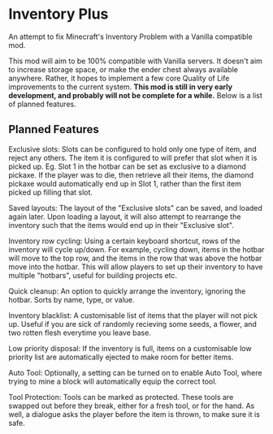 # Inventory Plus
An attempt to fix Minecraft's Inventory Problem with a Vanilla compatible mod.

This mod will aim to be 100% compatible with Vanilla servers. It doesn't aim to increase storage space, or make the ender chest always available anywhere. Rather, it hopes to implement a few core Quality of Life improvements to the current system. **This mod is still in very early development, and probably will not be complete for a while.** Below is a list of planned features.

## Planned Features
Exclusive slots: Slots can be configured to hold only one type of item, and reject any others. The item it is configured to will prefer that slot when it is picked up. 
Eg. Slot 1 in the hotbar can be set as exclusive to a diamond pickaxe. If the player was to die, then retrieve all their items, the diamond pickaxe would automatically end up in Slot 1, rather than the first item picked up filling that slot.

Saved layouts: The layout of the "Exclusive slots" can be saved, and loaded again later. Upon loading a layout, it will also attempt to rearrange the inventory such that the items would end up in their "Exclusive slot".

Inventory row cycling: Using a certain keyboard shortcut, rows of the inventory will cycle up/down. For example, cycling down, items in the hotbar will move to the top row, and the items in the row that was above the hotbar move into the hotbar. This will allow players to set up their inventory to have multiple "hotbars", useful for building projects etc.

Quick cleanup: An option to quickly arrange the inventory, ignoring the hotbar. Sorts by name, type, or value.

Inventory blacklist: A customisable list of items that the player will not pick up. Useful if you are sick of randomly recieving some seeds, a flower, and two rotten flesh everytime you leave base.

Low priority disposal: If the inventory is full, items on a customisable low priority list are automatically ejected to make room for better items.

Auto Tool: Optionally, a setting can be turned on to enable Auto Tool, where trying to mine a block will automatically equip the correct tool. 

Tool Protection: Tools can be marked as protected. These tools are swapped out before they break, either for a fresh tool, or for the hand. As well, a dialogue asks the player before the item is thrown, to make sure it is safe.
